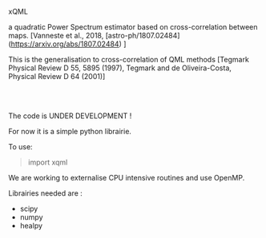 xQML

a quadratic Power Spectrum estimator based on cross-correlation between maps.
[Vanneste et al., 2018, [astro-ph/1807.02484] (https://arxiv.org/abs/1807.02484) ]

This is the generalisation to cross-correlation of QML methods
[Tegmark Physical Review D 55, 5895 (1997), Tegmark and de Oliveira-Costa, Physical Review D 64 (2001)]


<br>
<br>

The code is UNDER DEVELOPMENT !

For now it is a simple python librairie.

To use:
> import xqml

We are working to externalise CPU intensive routines and use OpenMP.

Librairies needed are :
- scipy
- numpy
- healpy


